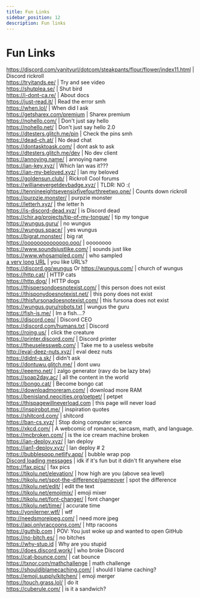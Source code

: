 ```yaml
---
title: Fun Links
sidebar_position: 12
description: Fun links
---
```


# Fun Links

<https://discord.com/vanityurl/dotcom/steakpants/flour/flower/index11.html> | Discord rickroll   <br/>
<https://tryitands.ee/> | Try and see video   <br/>
<https://shutplea.se/> | Shut bird   <br/>
<https://i-dont-ca.re/> | About docs   <br/>
<https://just-read.it/> | Read the error smh   <br/>
<https://when.lol/> | When did I ask   <br/>
<https://getsharex.com/premium> | Sharex premium   <br/>
<https://nohello.com/> | Don't just say hello   <br/>
<https://nohello.net/> | Don't just say hello 2.0 <br/>
<https://dtesters.glitch.me/pin> | Check the pins smh   <br/>
<https://dead-ch.at/> | No dead chat   <br/>
<https://dontasktoask.com/> | dont ask to ask   <br/>
<https://dtesters.glitch.me/dev> | No dev client   <br/>
<https://annoying.name/> | annoying name   <br/>
<https://ian-key.xyz/> | Which Ian was it???   <br/>
<https://ian-my-beloved.xyz/> | Ian my beloved   <br/>
<https://goldensun.club/> | Rickroll Cool forums   <br/>
<https://willianevergetdevbadge.xyz/> | TLDR: NO :(   <br/>
<https://tennineeightsevensixfivefourthreetwo.one/> | Counts down rickroll   <br/>
<https://purpzie.monster/> | purpzie monster   <br/>
<https://letterh.xyz/> | the letter h   <br/>
<https://is-discord-dead.xyz/> | is Discord dead   <br/>
<https://chir.ag/projects/tip-of-my-tongue/> | tip my tongue   <br/>
<https://wungus.guru/> | no wungus   <br/>
<https://wungus.space/> | yes wungus   <br/>
<https://bigrat.monster/> | big rat   <br/>
<https://oooooooooooooo.ooo/> | oooooooo   <br/>
<https://www.soundsjustlike.com/> | sounds just like   <br/>
<https://www.whosampled.com/> | who sampled   <br/>
[a very long URL](https://cdn.discordapp.com/attachments/238376364967723008/522109766848217088/unknown.png?comment=According_to_all_known_laws_of_aviation_there_is_no_way_a_bee_should_be_able_to_fly_Its_wings_are_too_small_to_get_its_fat_little_body_off_the_ground_The_bee_of_course_flies_anyway_because_bees_dont_care_what_humans_think_is_impossible_Yellow_black_Yellow_black_Yellow_black_Yellow_black_Ooh_black_and_yellow_Lets_shake_it_up_a_little_Barry_Breakfast_is_ready_Ooming_Hang_on_a_second_Hello__Barry__Adam__Oan_you_believe_this_is_happening__I_cant_Ill_pick_you_up_Looking_sharp_Use_the_stairs_Your_father_paid_good_money_for_those_Sorry_Im_excited_Heres_the_graduate_Were_very_proud_of_you_son_A_perfect_report_card_all_Bs_Very_proud_Ma_I_got_a_thing_going_here__You_got_lint_on_your_fuzz__Ow_Thats_me__Wave_to_us_Well_be_in_row_118000__Bye_Barry_I_told_you_stop_flying_in_the_house__Hey_Adam__Hey_Barry__Is_that_fuzz_gel__A_little_Special_day_graduation_Never_thought_Id_make_it_Three_days_grade_school_three_days_high_school_Those_were_awkward_Three_days_college_Im_glad_I_took_a_day_and_hitchhiked_around_the_hive_You_did_come_back_different__Hi_Barry__Artie_growing_a_mustache_Looks_good__Hear_about_Frankie__Yeah__You_going_to_the_funeral__No_Im_not_going_Everybody_knows_sting_someone_you_die_Dont_waste_it_on_a_squirrel_Such_a_hothead_I_guess_he_could_have_just_gotten_out_of_the_way_I_love_this_incorporating_an_amusement_park_into_our_day_Thats_why_we_dont_need_vacations_Boy_quite_a_bit_of_pomp_under_the_circumstances__Well_Adam_today_we_are_men__We_are__Beemen__Amen_Hallelujah_Students_faculty_distinguished_bees_please_welcome_Dean_Buzzwell_Welcome_New_Hive_Oity_graduating_class_of_9:15_That_concludes_our_ceremonies_And_begins_your_career_at_Honex) | you like URL’s?   <br/>
<https://discord.gg/wungus> Or <https://wungus.com/> | church of wungus   <br/>
<https://http.cat/> | HTTP cats   <br/>
<https://http.dog/> |  HTTP dogs <br/>
<https://thispersondoesnotexist.com/> | this person does not exist   <br/>
https://thisponydoesnotexist.net/ | this pony does not exist <br/>
<https://thisfursonadoesnotexist.com/> | this fursona does not exist  <br/>
<https://wungus.guru/robots.txt> | wungus the guru   <br/>
<https://fish-is.me/> | Im a fish....?  <br/>
<https://discord.ceo/> | Discord CEO  <br/>
<https://discord.com/humans.txt> | Discord  <br/>
<https://roing.us/> | click the creature  <br/>
<https://printer.discord.com/> | Discord printer  <br/>
<https://theuselessweb.com/> | Take me to a useless website  <br/>
<http://eval-deez-nuts.xyz/> | eval deez nuts  <br/>
<https://didnt-a.sk/> | didn't ask  <br/>
<https://dontuwu.glitch.me/> | dont uwu  <br/>
<https://eeemo.net/> | zalgo generator (ravy do be lazy btw)   <br/>
<https://soap2day.ac/> | all the content in the world  <br/>
<https://bongo.cat/> | Become bongo cat  <br/>
<https://downloadmoreram.com/> | download more RAM  <br/>
<https://benisland.neocities.org/petpet/> | petpet  <br/>
<https://thispagewillneverload.com> | this page will never load  <br/>
<https://inspirobot.me/> | inspiration quotes <br/>
<https://shitcord.com/> | shitcord <br/>
<https://ban-cs.xyz/> | Stop doing computer science  <br/>
<https://xkcd.com/> | A webcomic of romance, sarcasm, math, and language.  <br/>
<https://mcbroken.com/> | is the ice cream machine broken  <br/>
<https://ian-deploy.xyz/> | Ian deploy  <br/>
<https://ian1-deploy.xyz/> | Ian deploy # 2  <br/>
<https://bubblespop.netlify.app/> | bubble wrap pop  <br/>
[Discord loading messages](https://gist.github.com/advaith1/540543d6a2b7fd66abdb0eb02c002f88) | idk if it's fun but it didn't fit anywhere else  <br/>
<https://fax.pics/> | fax pics  <br/>
<https://tikolu.net/elevation/> | how high are you (above sea level)  <br/>
<https://tikolu.net/spot-the-difference/gameover> | spot the difference <br/>
<https://tikolu.net/edit/> | edit the text  <br/>
<https://tikolu.net/emojimix/> | emoji mixer  <br/>
<https://tikolu.net/font-changer/> | font changer  <br/>
<https://tikolu.net/time/> | accurate time  <br/>
<https://yonilerner.wtf/> | wtf  <br/>
<http://needsmorejpeg.com/> |  need more jpeg  <br/>
<https://api.onlyraccoons.com/> | http racoons  <br/>
<https://guthib.com> | POV: You just woke up and wanted to open GitHub  <br/>
<https://no-bitch.es/> | no bitches  <br/>
<https://why-stup.id> | Why are you stupid <br/>
<https://does.discord.work/> | who broke Discord  <br/>
<https://cat-bounce.com/> |  cat bounce <br />
<https://txnor.com/mathchallenge> | math challenge <br />
<https://shouldiblamecaching.com/> | should I blame caching?  <br/>
https://emoji.supply/kitchen/ | emoji merger <br/>
https://touch.grass.lol/ | do it  <br/>
https://cuberule.com/ | is it a sandwich?
